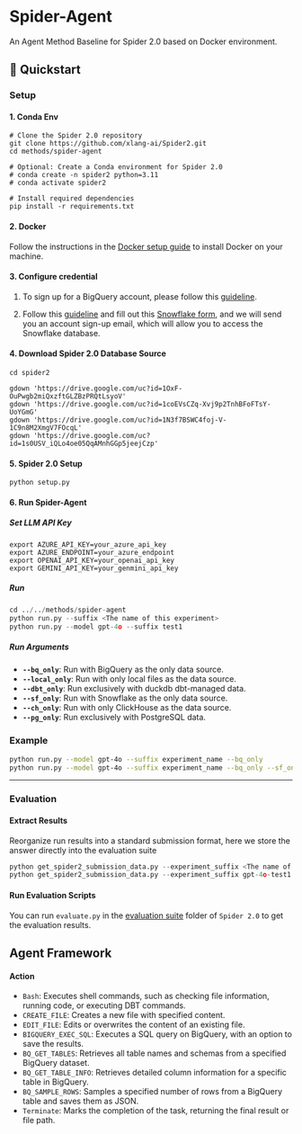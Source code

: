 # Spider-Agent

An Agent Method Baseline for Spider 2.0 based on Docker environment.


## 🚀 Quickstart

### Setup

#### 1. Conda Env
```
# Clone the Spider 2.0 repository
git clone https://github.com/xlang-ai/Spider2.git
cd methods/spider-agent

# Optional: Create a Conda environment for Spider 2.0
# conda create -n spider2 python=3.11
# conda activate spider2

# Install required dependencies
pip install -r requirements.txt
```
#### 2. Docker

Follow the instructions in the [Docker setup guide](https://docs.docker.com/engine/install/) to install Docker on your machine.

#### 3. Configure credential
1. To sign up for a BigQuery account, please follow this [guideline](https://github.com/xlang-ai/Spider2/blob/main/assets/Bigquery_Guideline.md).

2. Follow this [guideline](https://github.com/xlang-ai/Spider2/blob/main/assets/Snowflake_Guideline.md) and fill out this [Snowflake form](https://docs.google.com/forms/d/e/1FAIpQLScbVIYcBkADVr-NcYm9fLMhlxR7zBAzg-jaew1VNRj6B8yD3Q/viewform?usp=sf_link), and we will send you an account sign-up email, which will allow you to access the Snowflake database.


#### 4. Download Spider 2.0 Database Source
```
cd spider2

gdown 'https://drive.google.com/uc?id=1OxF-OuPwgb2miQxzftGLZBzPRQtLsyoV'
gdown 'https://drive.google.com/uc?id=1coEVsCZq-Xvj9p2TnhBFoFTsY-UoYGmG'
gdown 'https://drive.google.com/uc?id=1N3f7BSWC4foj-V-1C9n8M2XmgV7FOcqL'
gdown 'https://drive.google.com/uc?id=1s0USV_iQLo4oe05QqAMnhGGp5jeejCzp'

```

#### 5. **Spider 2.0 Setup**
```
python setup.py
```


#### 6. Run Spider-Agent

##### Set LLM API Key

```
export AZURE_API_KEY=your_azure_api_key
export AZURE_ENDPOINT=your_azure_endpoint
export OPENAI_API_KEY=your_openai_api_key
export GEMINI_API_KEY=your_genmini_api_key
```

##### Run 


```python
cd ../../methods/spider-agent
python run.py --suffix <The name of this experiment>
python run.py --model gpt-4o --suffix test1
```

##### Run Arguments

- **`--bq_only`**: Run with BigQuery as the only data source.
- **`--local_only`**: Run with only local files as the data source.
- **`--dbt_only`**: Run exclusively with duckdb dbt-managed data.
- **`--sf_only`**: Run with Snowflake as the only data source.
- **`--ch_only`**: Run with only ClickHouse as the data source.
- **`--pg_only`**: Run exclusively with PostgreSQL data.

### Example

```bash
python run.py --model gpt-4o --suffix experiment_name --bq_only
python run.py --model gpt-4o --suffix experiment_name --bq_only --sf_only --pg_only
```

---



### Evaluation

#### Extract Results

Reorganize run results into a standard submission format, here we store the answer directly into the evaluation suite

```python
python get_spider2_submission_data.py --experiment_suffix <The name of this experiment> --results_folder_name <Standard Submission Folders>
python get_spider2_submission_data.py --experiment_suffix gpt-4o-test1 --results_folder_name ../../spider2/evaluation_suite/gpt-4o-test1
```

#### Run Evaluation Scripts

You can run `evaluate.py` in the [evaluation suite](https://github.com/xlang-ai/Spider2/tree/main/spider2/evaluation_suite) folder of `Spider 2.0` to get the evaluation results.


## Agent Framework

#### Action

- `Bash`: Executes shell commands, such as checking file information, running code, or executing DBT commands.
- `CREATE_FILE`: Creates a new file with specified content.
- `EDIT_FILE`: Edits or overwrites the content of an existing file.
- `BIGQUERY_EXEC_SQL`: Executes a SQL query on BigQuery, with an option to save the results.
- `BQ_GET_TABLES`: Retrieves all table names and schemas from a specified BigQuery dataset.
- `BQ_GET_TABLE_INFO`: Retrieves detailed column information for a specific table in BigQuery.
- `BQ_SAMPLE_ROWS`: Samples a specified number of rows from a BigQuery table and saves them as JSON.
- `Terminate`: Marks the completion of the task, returning the final result or file path.



